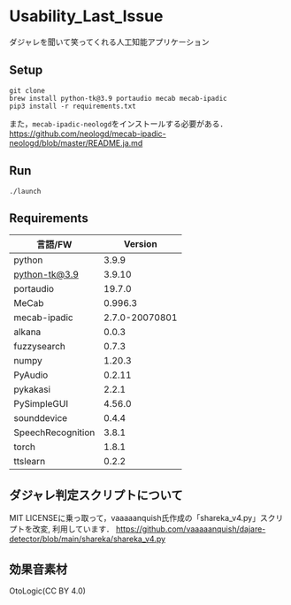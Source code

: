 # Usability_Last_Issue
ダジャレを聞いて笑ってくれる人工知能アプリケーション

## Setup
```
git clone 
brew install python-tk@3.9 portaudio mecab mecab-ipadic
pip3 install -r requirements.txt
```
また，`mecab-ipadic-neologd`をインストールする必要がある．
https://github.com/neologd/mecab-ipadic-neologd/blob/master/README.ja.md

## Run
```
./launch
```

## Requirements
|言語/FW|Version|
|---|---|
|python|3.9.9|
|python-tk@3.9|3.9.10|
|portaudio|19.7.0|
|MeCab|0.996.3|
|mecab-ipadic|2.7.0-20070801|
|alkana|0.0.3|
|fuzzysearch|0.7.3|
|numpy|1.20.3|
|PyAudio|0.2.11|
|pykakasi|2.2.1|
|PySimpleGUI|4.56.0|
|sounddevice|0.4.4|
|SpeechRecognition|3.8.1|
|torch|1.8.1|
|ttslearn|0.2.2|

## ダジャレ判定スクリプトについて
MIT LICENSEに乗っ取って，vaaaaanquish氏作成の「shareka_v4.py」スクリプトを改変, 利用しています．
https://github.com/vaaaaanquish/dajare-detector/blob/main/shareka/shareka_v4.py

## 効果音素材
OtoLogic(CC BY 4.0)